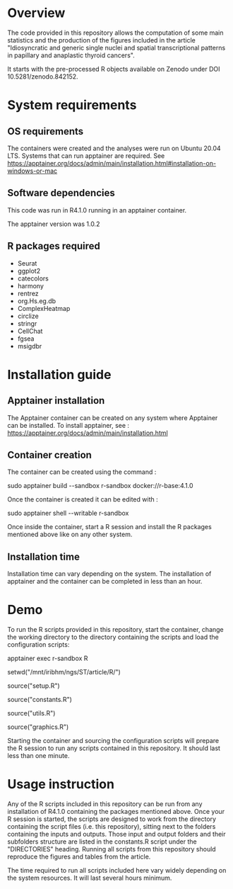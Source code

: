 # Overview
The code provided in this repository allows the computation of some main statistics and the production of the figures included in the article "Idiosyncratic and generic single nuclei and spatial transcriptional patterns in papillary and anaplastic thyroid cancers".

It starts with the pre-processed R objects available on Zenodo under DOI 10.5281/zenodo.842152.

# System requirements
## OS requirements
The containers were created and the analyses were run on Ubuntu 20.04 LTS. Systems that can run apptainer are required. See https://apptainer.org/docs/admin/main/installation.html#installation-on-windows-or-mac
## Software dependencies
This code was run in R4.1.0 running in an apptainer container.

The apptainer version was 1.0.2
## R packages required
* Seurat
* ggplot2
* catecolors
* harmony
* rentrez
* org.Hs.eg.db
* ComplexHeatmap
* circlize
* stringr
* CellChat
* fgsea
* msigdbr


# Installation guide
## Apptainer installation
The Apptainer container can be created on any system where Apptainer can be installed. To install apptainer, see : https://apptainer.org/docs/admin/main/installation.html
## Container creation
The container can be created using the command :

sudo apptainer build --sandbox r-sandbox docker://r-base:4.1.0

Once the container is created it can be edited with :

sudo apptainer shell --writable r-sandbox

Once inside the container, start a R session and install the R packages mentioned above like on any other system.
## Installation time
Installation time can vary depending on the system. The installation of apptainer and the container can be completed in less than an hour.

# Demo
To run the R scripts provided in this repository, start the container, change the working directory to the directory containing the scripts and load the configuration scripts:

apptainer exec r-sandbox R

setwd("/mnt/iribhm/ngs/ST/article/R/")

source("setup.R")

source("constants.R")

source("utils.R")

source("graphics.R")

Starting the container and sourcing the configuration scripts will prepare the R session to run any scripts contained in this repository. It should last less than one minute. 

# Usage instruction
Any of the R scripts included in this repository can be run from any installation of R4.1.0 containing the packages mentioned above. Once your R session is started, the scripts are designed to work from the directory containing the script files (i.e. this repository), sitting next to the folders containing the inputs and outputs. Those input and output folders and their subfolders structure are listed in the constants.R script under the "DIRECTORIES" heading. Running all scripts from this repository should reproduce the figures and tables from the article.

The time required to run all scripts included here vary widely depending on the system resources. It will last several hours minimum.
